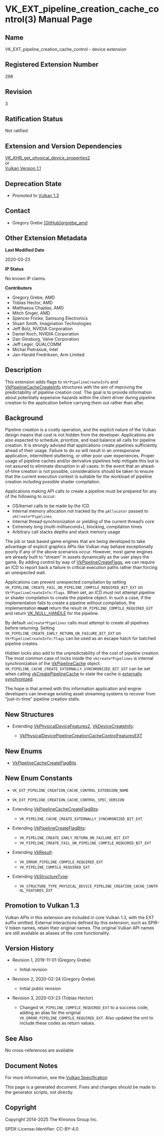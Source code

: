 # VK\_EXT\_pipeline\_creation\_cache\_control(3) Manual Page

## Name

VK\_EXT\_pipeline\_creation\_cache\_control - device extension



## [](#_registered_extension_number)Registered Extension Number

298

## [](#_revision)Revision

3

## [](#_ratification_status)Ratification Status

Not ratified

## [](#_extension_and_version_dependencies)Extension and Version Dependencies

[VK\_KHR\_get\_physical\_device\_properties2](https://registry.khronos.org/vulkan/specs/latest/man/html/VK_KHR_get_physical_device_properties2.html)  
or  
[Vulkan Version 1.1](#versions-1.1)

## [](#_deprecation_state)Deprecation State

- *Promoted* to [Vulkan 1.3](https://registry.khronos.org/vulkan/specs/latest/html/vkspec.html#versions-1.3-promotions)

## [](#_contact)Contact

- Gregory Grebe [\[GitHub\]grgrebe\_amd](https://github.com/KhronosGroup/Vulkan-Docs/issues/new?body=%5BVK_EXT_pipeline_creation_cache_control%5D%20%40grgrebe_amd%0A%2AHere%20describe%20the%20issue%20or%20question%20you%20have%20about%20the%20VK_EXT_pipeline_creation_cache_control%20extension%2A)

## [](#_other_extension_metadata)Other Extension Metadata

**Last Modified Date**

2020-03-23

**IP Status**

No known IP claims.

**Contributors**

- Gregory Grebe, AMD
- Tobias Hector, AMD
- Matthaeus Chajdas, AMD
- Mitch Singer, AMD
- Spencer Fricke, Samsung Electronics
- Stuart Smith, Imagination Technologies
- Jeff Bolz, NVIDIA Corporation
- Daniel Koch, NVIDIA Corporation
- Dan Ginsburg, Valve Corporation
- Jeff Leger, QUALCOMM
- Michal Pietrasiuk, Intel
- Jan-Harald Fredriksen, Arm Limited

## [](#_description)Description

This extension adds flags to `Vk*PipelineCreateInfo` and [VkPipelineCacheCreateInfo](https://registry.khronos.org/vulkan/specs/latest/man/html/VkPipelineCacheCreateInfo.html) structures with the aim of improving the predictability of pipeline creation cost. The goal is to provide information about potentially expensive hazards within the client driver during pipeline creation to the application before carrying them out rather than after.

## [](#_background)Background

Pipeline creation is a costly operation, and the explicit nature of the Vulkan design means that cost is not hidden from the developer. Applications are also expected to schedule, prioritize, and load balance all calls for pipeline creation. It is strongly advised that applications create pipelines sufficiently ahead of their usage. Failure to do so will result in an unresponsive application, intermittent stuttering, or other poor user experiences. Proper usage of pipeline caches and/or derivative pipelines help mitigate this but is not assured to eliminate disruption in all cases. In the event that an ahead-of-time creation is not possible, considerations should be taken to ensure that the current execution context is suitable for the workload of pipeline creation including possible shader compilation.

Applications making API calls to create a pipeline must be prepared for any of the following to occur:

- OS/kernel calls to be made by the ICD
- Internal memory allocation not tracked by the `pAllocator` passed to `vkCreate*Pipelines`
- Internal thread synchronization or yielding of the current thread’s core
- Extremely long (multi-millisecond+), blocking, compilation times
- Arbitrary call stacks depths and stack memory usage

The job or task based game engines that are being developed to take advantage of explicit graphics APIs like Vulkan may behave exceptionally poorly if any of the above scenarios occur. However, most game engines are already built to “stream” in assets dynamically as the user plays the game. By adding control by way of [VkPipelineCreateFlags](https://registry.khronos.org/vulkan/specs/latest/man/html/VkPipelineCreateFlags.html), we can require an ICD to report back a failure in critical execution paths rather than forcing an unexpected wait.

Applications can prevent unexpected compilation by setting `VK_PIPELINE_CREATE_FAIL_ON_PIPELINE_COMPILE_REQUIRED_BIT_EXT` on `Vk*PipelineCreateInfo`::`flags`. When set, an ICD must not attempt pipeline or shader compilation to create the pipeline object. In such a case, if the implementation fails to create a pipeline without compilation, the implementation **must** return the result `VK_PIPELINE_COMPILE_REQUIRED_EXT` and return [VK\_NULL\_HANDLE](https://registry.khronos.org/vulkan/specs/latest/man/html/VK_NULL_HANDLE.html) for the pipeline.

By default `vkCreate*Pipelines` calls must attempt to create all pipelines before returning. Setting `VK_PIPELINE_CREATE_EARLY_RETURN_ON_FAILURE_BIT_EXT` on `Vk*PipelineCreateInfo`::`flags` can be used as an escape hatch for batched pipeline creates.

Hidden locks also add to the unpredictability of the cost of pipeline creation. The most common case of locks inside the `vkCreate*Pipelines` is internal synchronization of the [VkPipelineCache](https://registry.khronos.org/vulkan/specs/latest/man/html/VkPipelineCache.html) object. `VK_PIPELINE_CACHE_CREATE_EXTERNALLY_SYNCHRONIZED_BIT_EXT` can be set when calling [vkCreatePipelineCache](https://registry.khronos.org/vulkan/specs/latest/man/html/vkCreatePipelineCache.html) to state the cache is [externally synchronized](https://registry.khronos.org/vulkan/specs/latest/html/vkspec.html#fundamentals-threadingbehavior).

The hope is that armed with this information application and engine developers can leverage existing asset streaming systems to recover from "just-in-time" pipeline creation stalls.

## [](#_new_structures)New Structures

- Extending [VkPhysicalDeviceFeatures2](https://registry.khronos.org/vulkan/specs/latest/man/html/VkPhysicalDeviceFeatures2.html), [VkDeviceCreateInfo](https://registry.khronos.org/vulkan/specs/latest/man/html/VkDeviceCreateInfo.html):
  
  - [VkPhysicalDevicePipelineCreationCacheControlFeaturesEXT](https://registry.khronos.org/vulkan/specs/latest/man/html/VkPhysicalDevicePipelineCreationCacheControlFeaturesEXT.html)

## [](#_new_enums)New Enums

- [VkPipelineCacheCreateFlagBits](https://registry.khronos.org/vulkan/specs/latest/man/html/VkPipelineCacheCreateFlagBits.html)

## [](#_new_enum_constants)New Enum Constants

- `VK_EXT_PIPELINE_CREATION_CACHE_CONTROL_EXTENSION_NAME`
- `VK_EXT_PIPELINE_CREATION_CACHE_CONTROL_SPEC_VERSION`
- Extending [VkPipelineCacheCreateFlagBits](https://registry.khronos.org/vulkan/specs/latest/man/html/VkPipelineCacheCreateFlagBits.html):
  
  - `VK_PIPELINE_CACHE_CREATE_EXTERNALLY_SYNCHRONIZED_BIT_EXT`
- Extending [VkPipelineCreateFlagBits](https://registry.khronos.org/vulkan/specs/latest/man/html/VkPipelineCreateFlagBits.html):
  
  - `VK_PIPELINE_CREATE_EARLY_RETURN_ON_FAILURE_BIT_EXT`
  - `VK_PIPELINE_CREATE_FAIL_ON_PIPELINE_COMPILE_REQUIRED_BIT_EXT`
- Extending [VkResult](https://registry.khronos.org/vulkan/specs/latest/man/html/VkResult.html):
  
  - `VK_ERROR_PIPELINE_COMPILE_REQUIRED_EXT`
  - `VK_PIPELINE_COMPILE_REQUIRED_EXT`
- Extending [VkStructureType](https://registry.khronos.org/vulkan/specs/latest/man/html/VkStructureType.html):
  
  - `VK_STRUCTURE_TYPE_PHYSICAL_DEVICE_PIPELINE_CREATION_CACHE_CONTROL_FEATURES_EXT`

## [](#_promotion_to_vulkan_1_3)Promotion to Vulkan 1.3

Vulkan APIs in this extension are included in core Vulkan 1.3, with the EXT suffix omitted. External interactions defined by this extension, such as SPIR-V token names, retain their original names. The original Vulkan API names are still available as aliases of the core functionality.

## [](#_version_history)Version History

- Revision 1, 2019-11-01 (Gregory Grebe)
  
  - Initial revision
- Revision 2, 2020-02-24 (Gregory Grebe)
  
  - Initial public revision
- Revision 3, 2020-03-23 (Tobias Hector)
  
  - Changed `VK_PIPELINE_COMPILE_REQUIRED_EXT` to a success code, adding an alias for the original `VK_ERROR_PIPELINE_COMPILE_REQUIRED_EXT`. Also updated the xml to include these codes as return values.

## [](#_see_also)See Also

No cross-references are available

## [](#_document_notes)Document Notes

For more information, see the [Vulkan Specification](https://registry.khronos.org/vulkan/specs/latest/html/vkspec.html#VK_EXT_pipeline_creation_cache_control)

This page is a generated document. Fixes and changes should be made to the generator scripts, not directly.

## [](#_copyright)Copyright

Copyright 2014-2025 The Khronos Group Inc.

SPDX-License-Identifier: CC-BY-4.0